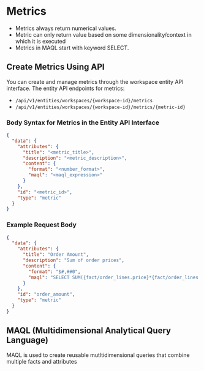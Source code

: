 # Metrics

- Metrics always return numerical values.
- Metric can only return value based on some dimensionality/context in which it is executed
- Metrics in MAQL start with keyword SELECT.

## Create Metrics Using API

You can create and manage metrics through the workspace entity API interface.
The entity API endpoints for metrics:

- `/api/v1/entities/workspaces/{workspace-id}/metrics`
- `/api/v1/entities/workspaces/{workspace-id}/metrics/{metric-id}`

### Body Syntax for Metrics in the Entity API Interface

```json
{
  "data": {
    "attributes": {
      "title": "<metric_title>",
      "description": "<metric_description>",
      "content": {
        "format": "<number_format>",
        "maql": "<maql_expression>"
      }
    },
    "id": "<metric_id>",
    "type": "metric"
  }
}
```

### Example Request Body

```json
{
  "data": {
    "attributes": {
      "title": "Order Amount",
      "description": "Sum of order prices",
      "content": {
        "format": "$#,##0",
        "maql": "SELECT SUM({fact/order_lines.price}*{fact/order_lines.quantity})"
      }
    },
    "id": "order_amount",
    "type": "metric"
  }
}
```

## MAQL (Multidimensional Analytical Query Language)

MAQL is used to create reusable mutltidimensional queries that combine multiple facts and attributes
